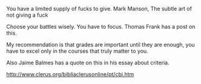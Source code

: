 You have a limited supply of fucks to give. 
Mark Manson, The subtle art of not giving a fuck

Choose your battles wisely. You have to focus. Thomas Frank has a post on this.

My recommendation is that grades are important until they are enough, you have to excel only in the courses that truly matter to you.

Also Jaime Balmes has a quote on this in his essay about criteria.

http://www.clerus.org/bibliaclerusonline/pt/cbi.htm